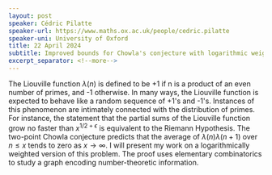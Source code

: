 ```yaml
---
layout: post
speaker: Cédric Pilatte
speaker-url: https://www.maths.ox.ac.uk/people/cedric.pilatte
speaker-uni: University of Oxford
title: 22 April 2024
subtitle: Improved bounds for Chowla's conjecture with logarithmic weights
excerpt_separator: <!--more-->
---
```

The Liouville function $\lambda(n)$ is defined to be +1 if n is a product of an even number of primes, and -1 otherwise. In many ways, the Liouville function is expected to behave like a random sequence of +1's and -1's. Instances of this phenomenon are intimately connected with the distribution of primes. For instance, the statement that the partial sums of the Liouville function grow no faster than $x^{1/2+\epsilon}$ is equivalent to the Riemann Hypothesis. The two-point Chowla conjecture predicts that the average of $\lambda(n)\lambda(n+1)$ over $n\leq x$ tends to zero as $x\to \infty$. I will present my work on a logarithmically weighted version of this problem. The proof uses elementary combinatorics to study a graph encoding number-theoretic information.
<!--more-->
